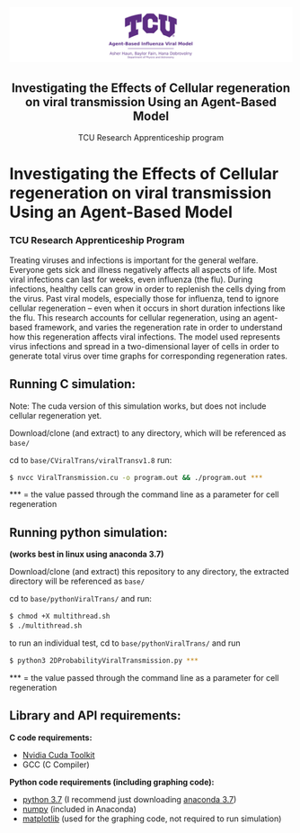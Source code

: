 <p align="center">
  <img src="/Splash.png" alt="Logo">

  <h2 align="center">Investigating the Effects of Cellular regeneration on viral transmission Using an Agent-Based Model</h2>

  <p align="center">
    TCU Research Apprenticeship program
    <br />
    
  </p>
</p>



# Investigating the Effects of Cellular regeneration on viral transmission Using an Agent-Based Model
### TCU Research Apprenticeship Program

Treating viruses and infections is important for the general welfare. Everyone gets sick and illness negatively affects all aspects of life. Most viral infections can last for weeks, even influenza (the flu). During infections, healthy cells can grow in order to replenish the cells dying from the virus. Past viral models, especially those for influenza, tend to ignore cellular regeneration – even when it occurs in short duration infections like the flu. This research accounts for cellular regeneration, using an agent-based framework, and varies the regeneration rate in order to understand how this regeneration affects viral infections. The model used represents virus infections and spread in a two-dimensional layer of cells in order to generate total virus over time graphs for corresponding regeneration rates.

## Running C simulation:
Note: The cuda version of this simulation works, but does not include cellular regeneration yet.

Download/clone (and extract) to any directory, which will be referenced as `base/`

cd to ```base/CViralTrans/viralTransv1.8```
run:
```bash
$ nvcc ViralTransmission.cu -o program.out && ./program.out ***
```
*** = the value passed through the command line as a parameter for cell regeneration

## Running python simulation:
**(works best in linux using anaconda 3.7)**

Download/clone (and extract) this repository to any directory, the extracted directory will be referenced as `base/`

cd to ```base/pythonViralTrans/``` and run:
```bash
$ chmod +X multithread.sh
$ ./multithread.sh
```
to run an individual test, cd to ```base/pythonViralTrans/``` and run
```bash
$ python3 2DProbabilityViralTransmission.py ***
```
*** = the value passed through the command line as a parameter for cell regeneration

## Library and API requirements:

**C code requirements:**

* [Nvidia Cuda Toolkit](https://developer.nvidia.com/cuda-downloads)
* GCC (C Compiler)

**Python code requirements (including graphing code):**

* [python 3.7](https://www.python.org/downloads/) (I recommend just downloading [anaconda 3.7](https://www.anaconda.com/distribution/))
* [numpy](https://numpy.org/) (included in Anaconda)
* [matplotlib](https://matplotlib.org/) (used for the graphing code, not required to run simulation)
